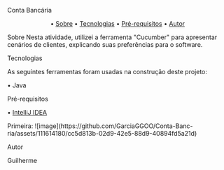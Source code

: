 Conta Bancária
<p align="center"> •
<a href="#sobre">Sobre</a> •
<a href="#tecnologias">Tecnologias</a> •
<a href="#pré-requisitos">Pré-requisitos</a> •
<a href="#autor">Autor</a>
</p>
Sobre
Nesta atividade, utilizei a ferramenta "Cucumber" para apresentar cenários de clientes, explicando suas preferências para o software.

Tecnologias
<p> As seguintes ferramentas foram usadas na construção deste projeto:</p>
<p>• Java </p>
Pré-requisitos
<p>• <a href="https://www.jetbrains.com/pt-br/idea/">IntelliJ IDEA</a></p>
Primeira:
![image](https://github.com/GarciaGGOO/Conta-Banc-ria/assets/111614180/cc5d813b-02d9-42e5-88d9-40894fd5a21d)



Autor
<p> Guilherme </p>
